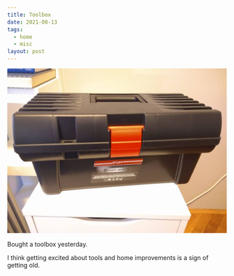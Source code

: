 ```yaml
---
title: Toolbox
date: 2021-08-13
tags:
  - home
  - misc
layout: post
---
```


![Black plastic toolbox](/img/toolbox.jpg)

Bought a toolbox yesterday.

I think getting excited about tools and home improvements is a sign of getting old.
